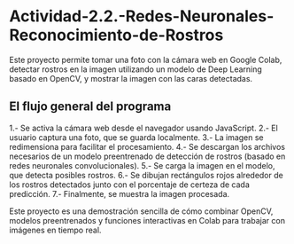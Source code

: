 # Actividad-2.2.-Redes-Neuronales-Reconocimiento-de-Rostros

Este proyecto permite tomar una foto con la cámara web en Google Colab, detectar rostros en la imagen utilizando un modelo de Deep Learning basado en OpenCV, y mostrar la imagen con las caras detectadas.

## El flujo general del programa

1.- Se activa la cámara web desde el navegador usando JavaScript.
2.- El usuario captura una foto, que se guarda localmente.
3.- La imagen se redimensiona para facilitar el procesamiento.
4.- Se descargan los archivos necesarios de un modelo preentrenado de detección de rostros (basado en redes neuronales convolucionales).
5.- Se carga la imagen en el modelo, que detecta posibles rostros.
6.- Se dibujan rectángulos rojos alrededor de los rostros detectados junto con el porcentaje de certeza de cada predicción.
7.- Finalmente, se muestra la imagen procesada.

Este proyecto es una demostración sencilla de cómo combinar OpenCV, modelos preentrenados y funciones interactivas en Colab para trabajar con imágenes en tiempo real.
